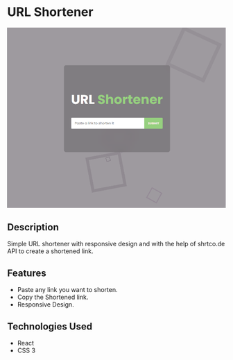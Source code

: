 
# URL Shortener

![URL Shortener Screenshot](public/screenshot.png)


## Description

Simple URL shortener with responsive design and with the help of shrtco.de API to create a shortened link.

## Features

- Paste any link you want to shorten.
- Copy the Shortened link.
- Responsive Design.

## Technologies Used

- React
- CSS 3
